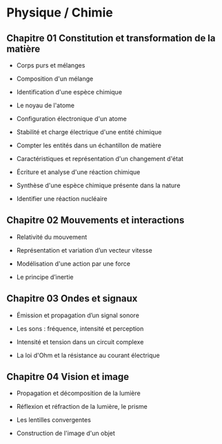 # Physique / Chimie

## Chapitre 01 Constitution et transformation de la matière

- Corps purs et mélanges

- Composition d'un mélange

- Identification d'une espèce chimique

- Le noyau de l'atome

- Configuration électronique d'un atome

- Stabilité et charge électrique d'une entité chimique

- Compter les entités dans un échantillon de matière

- Caractéristiques et représentation d'un changement d'état

- Écriture et analyse d'une réaction chimique

- Synthèse d'une espèce chimique présente dans la nature

- Identifier une réaction nucléaire

## Chapitre 02 Mouvements et interactions

- Relativité du mouvement

- Représentation et variation d’un vecteur vitesse

- Modélisation d'une action par une force

- Le principe d’inertie

## Chapitre 03 Ondes et signaux

- Émission et propagation d’un signal sonore

- Les sons : fréquence, intensité et perception

- Intensité et tension dans un circuit complexe

- La loi d'Ohm et la résistance au courant électrique

## Chapitre 04 Vision et image

- Propagation et décomposition de la lumière

- Réflexion et réfraction de la lumière, le prisme

- Les lentilles convergentes

- Construction de l'image d'un objet